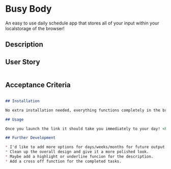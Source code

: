 # Busy Body

An easy to use daily schedule app that stores all of your input within your localstorage of the browser!

## Description



## User Story

```md

```

## Acceptance Criteria

```md

## Installation

No extra installation needed, everything functions completely in the browser and local storage.

## Usage

Once you launch the link it should take you immediately to your day! <https://kait-kat.github.io/Busy-Body/root/index.html>

## Further Development

* I'd like to add more options for days/weeks/months for future output.
* Clean up the overall design and give it a more polished look.
* Maybe add a highlight or underline funcion for the description.
* Add a cross off function for the completed tasks.
